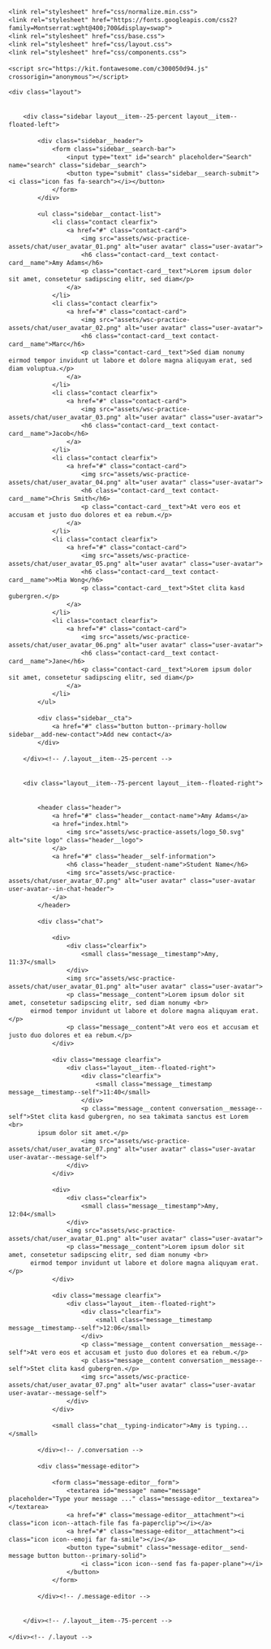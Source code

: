 <!doctype html>
<html lang="en-US">
<head>
  <meta charset="utf-8">
  <meta http-equiv="X-UA-Compatible" content="IE=edge,chrome=1">
  <title>Chat Interface</title>
  <meta name="description" content="User interface of a chat application.">
  <meta name="viewport" content="width=device-width, initial-scale=1">
    
    <link rel="stylesheet" href="css/normalize.min.css">
    <link rel="stylesheet" href="https://fonts.googleapis.com/css2?family=Montserrat:wght@400;700&display=swap">
    <link rel="stylesheet" href="css/base.css">
    <link rel="stylesheet" href="css/layout.css">
    <link rel="stylesheet" href="css/components.css">
    
    <script src="https://kit.fontawesome.com/c300050d94.js" crossorigin="anonymous"></script>
</head>
<body>
    
    <div class="layout">
        
        
        <div class="sidebar layout__item--25-percent layout__item--floated-left">
            
            <div class="sidebar__header">
                <form class="sidebar__search-bar">
                    <input type="text" id="search" placeholder="Search" name="search" class="sidebar__search">
                    <button type="submit" class="sidebar__search-submit"><i class="icon fas fa-search"></i></button>
                </form>
            </div>
            
            <ul class="sidebar__contact-list">
                <li class="contact clearfix">
                    <a href="#" class="contact-card">
                        <img src="assets/wsc-practice-assets/chat/user_avatar_01.png" alt="user avatar" class="user-avatar">
                        <h6 class="contact-card__text contact-card__name">Amy Adams</h6>
                        <p class="contact-card__text">Lorem ipsum dolor sit amet, consetetur sadipscing elitr, sed diam</p>
                    </a>
                </li>
                <li class="contact clearfix">
                    <a href="#" class="contact-card">
                        <img src="assets/wsc-practice-assets/chat/user_avatar_02.png" alt="user avatar" class="user-avatar">
                        <h6 class="contact-card__text contact-card__name">Marc</h6>
                        <p class="contact-card__text">Sed diam nonumy eirmod tempor invidunt ut labore et dolore magna aliquyam erat, sed diam voluptua.</p>
                    </a>
                </li>
                <li class="contact clearfix">
                    <a href="#" class="contact-card">
                        <img src="assets/wsc-practice-assets/chat/user_avatar_03.png" alt="user avatar" class="user-avatar">
                        <h6 class="contact-card__text contact-card__name">Jacob</h6>
                    </a>
                </li>
                <li class="contact clearfix">
                    <a href="#" class="contact-card">
                        <img src="assets/wsc-practice-assets/chat/user_avatar_04.png" alt="user avatar" class="user-avatar">
                        <h6 class="contact-card__text contact-card__name">Chris Smith</h6>
                        <p class="contact-card__text">At vero eos et accusam et justo duo dolores et ea rebum.</p>
                    </a>
                </li>
                <li class="contact clearfix">
                    <a href="#" class="contact-card">
                        <img src="assets/wsc-practice-assets/chat/user_avatar_05.png" alt="user avatar" class="user-avatar">
                        <h6 class="contact-card__text contact-card__name">>Mia Wong</h6>
                        <p class="contact-card__text">Stet clita kasd gubergren.</p>
                    </a>
                </li>
                <li class="contact clearfix">
                    <a href="#" class="contact-card">
                        <img src="assets/wsc-practice-assets/chat/user_avatar_06.png" alt="user avatar" class="user-avatar">
                        <h6 class="contact-card__text contact-card__name">Jane</h6>
                        <p class="contact-card__text">Lorem ipsum dolor sit amet, consetetur sadipscing elitr, sed diam</p>
                    </a>
                </li>
            </ul>
            
            <div class="sidebar__cta">
                <a href="#" class="button button--primary-hollow sidebar__add-new-contact">Add new contact</a>
            </div>
            
        </div><!-- /.layout__item--25-percent -->
        
        
        <div class="layout__item--75-percent layout__item--floated-right">
            
            
            <header class="header">
                <a href="#" class="header__contact-name">Amy Adams</a>
                <a href="index.html">
                    <img src="assets/wsc-practice-assets/logo_50.svg" alt="site logo" class="header__logo">
                </a>
                <a href="#" class="header__self-information">
                    <h6 class="header__student-name">Student Name</h6>
                    <img src="assets/wsc-practice-assets/chat/user_avatar_07.png" alt="user avatar" class="user-avatar user-avatar--in-chat-header">
                </a>
            </header>
            
            <div class="chat">
                
                <div>
                    <div class="clearfix">
                        <small class="message__timestamp">Amy, 11:37</small>
                    </div>
                    <img src="assets/wsc-practice-assets/chat/user_avatar_01.png" alt="user avatar" class="user-avatar">
                    <p class="message__content">Lorem ipsum dolor sit amet, consetetur sadipscing elitr, sed diam nonumy <br>
          eirmod tempor invidunt ut labore et dolore magna aliquyam erat.</p>
                    <p class="message__content">At vero eos et accusam et justo duo dolores et ea rebum.</p>
                </div>
                
                <div class="message clearfix">
                    <div class="layout__item--floated-right">
                        <div class="clearfix">
                            <small class="message__timestamp message__timestamp--self">11:40</small>
                        </div>
                        <p class="message__content conversation__message--self">Stet clita kasd gubergren, no sea takimata sanctus est Lorem <br>
            ipsum dolor sit amet.</p>
                        <img src="assets/wsc-practice-assets/chat/user_avatar_07.png" alt="user avatar" class="user-avatar user-avatar--message-self">
                    </div>
                </div>
                
                <div>
                    <div class="clearfix">
                        <small class="message__timestamp">Amy, 12:04</small>
                    </div>
                    <img src="assets/wsc-practice-assets/chat/user_avatar_01.png" alt="user avatar" class="user-avatar">
                    <p class="message__content">Lorem ipsum dolor sit amet, consetetur sadipscing elitr, sed diam nonumy <br>
          eirmod tempor invidunt ut labore et dolore magna aliquyam erat.</p>
                </div>
                
                <div class="message clearfix">
                    <div class="layout__item--floated-right">
                        <div class="clearfix">
                            <small class="message__timestamp message__timestamp--self">12:06</small>
                        </div>
                        <p class="message__content conversation__message--self">At vero eos et accusam et justo duo dolores et ea rebum.</p>
                        <p class="message__content conversation__message--self">Stet clita kasd gubergren.</p>
                        <img src="assets/wsc-practice-assets/chat/user_avatar_07.png" alt="user avatar" class="user-avatar user-avatar--message-self">
                    </div>
                </div>
                
                <small class="chat__typing-indicator">Amy is typing...</small>
                
            </div><!-- /.conversation -->
            
            <div class="message-editor">
                
                <form class="message-editor__form">
                    <textarea id="message" name="message" placeholder="Type your message ..." class="message-editor__textarea"></textarea>
                    <a href="#" class="message-editor__attachment"><i class="icon icon--attach-file fas fa-paperclip"></i></a>
                    <a href="#" class="message-editor__attachment"><i class="icon icon--emoji far fa-smile"></i></a>
                    <button type="submit" class="message-editor__send-message button button--primary-solid">
                        <i class="icon icon--send fas fa-paper-plane"></i>
                    </button>
                </form>
                
            </div><!-- /.message-editor -->
        
        
        </div><!-- /.layout__item--75-percent -->
    
    </div><!-- /.layout -->
    
    

</body>
</html>
